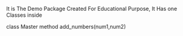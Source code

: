 It is The Demo Package Created For Educational Purpose,
It Has one Classes inside

class Master
	method add_numbers(num1,num2)